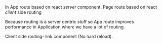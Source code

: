In App route based on react *server* component.
Page route based on react *client* side routing 

Because routing is a server centric stuff so App route improves performance in Application where we have a lot of routing.

Client side routing- link component (No hard reload).